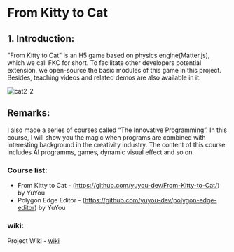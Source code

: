 # From Kitty to Cat

## 1. Introduction:
"From Kitty to Cat" is an H5 game based on physics engine(Matter.js), which we call FKC for short. To facilitate other developers potential extension, we open-source the basic modules of this game in this project. Besides, teaching videos and related demos are also available in it.

![cat2-2](https://user-images.githubusercontent.com/34769581/109406115-6f651580-79b1-11eb-96b7-d96e3b53b2e0.png)

## Remarks:
I also made a series of courses called “The Innovative Programming”. In this course, I will show you the magic when programs are combined with interesting background in the creativity industry. The content of this course includes AI programms, games, dynamic visual effect and so on. 

### Course list:

- From Kitty to Cat - (https://github.com/yuyou-dev/From-Kitty-to-Cat/) by YuYou
- Polygon Edge Editor - (https://github.com/yuyou-dev/polygon-edge-editor) by YuYou

### wiki:
  Project Wiki - [wiki](https://github.com/yuyou-dev/From-Kitty-to-Cat/wiki)
